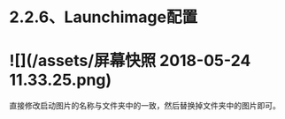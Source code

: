 # 2.2.6、Launchimage配置

# ![](/assets/屏幕快照 2018-05-24 11.33.25.png)

直接修改启动图片的名称与文件夹中的一致，然后替换掉文件夹中的图片即可。

